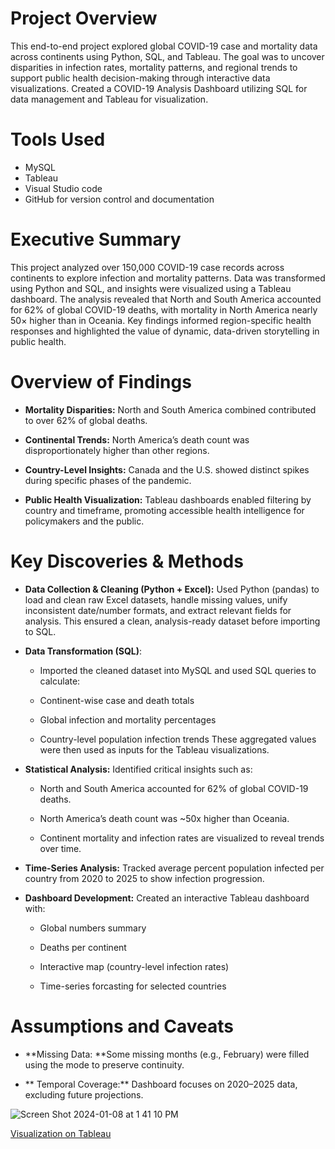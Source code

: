 # Project Overview
This end-to-end project explored global COVID-19 case and mortality data across continents using Python, SQL, and Tableau. The goal was to uncover disparities in infection rates, mortality patterns, and regional trends to support public health decision-making through interactive data visualizations.
Created a COVID-19 Analysis Dashboard utilizing SQL for data management and Tableau for visualization.

# Tools Used
-  MySQL
-  Tableau
-  Visual Studio code
-  GitHub for version control and documentation
  
# Executive Summary
This project analyzed over 150,000 COVID-19 case records across continents to explore infection and mortality patterns. Data was transformed using Python and SQL, and insights were visualized using a Tableau dashboard. The analysis revealed that North and South America accounted for 62% of global COVID-19 deaths, with mortality in North America nearly 50× higher than in Oceania. Key findings informed region-specific health responses and highlighted the value of dynamic, data-driven storytelling in public health.


# Overview of Findings
- **Mortality Disparities:** North and South America combined contributed to over 62% of global deaths.

- **Continental Trends:** North America’s death count was disproportionately higher than other regions.

- **Country-Level Insights:** Canada and the U.S. showed distinct spikes during specific phases of the pandemic.

- **Public Health Visualization:** Tableau dashboards enabled filtering by country and timeframe, promoting accessible health intelligence for policymakers and the public.

# Key Discoveries & Methods
- **Data Collection & Cleaning (Python + Excel):** Used Python (pandas) to load and clean raw Excel datasets, handle missing values, unify inconsistent date/number formats, and extract relevant fields for analysis. This ensured a clean, analysis-ready dataset before importing to SQL.

- **Data Transformation (SQL)**:
    -  Imported the cleaned dataset into MySQL and used SQL queries to calculate:
  
    -  Continent-wise case and death totals
  
    -  Global infection and mortality percentages
  
    -  Country-level population infection trends
These aggregated values were then used as inputs for the Tableau visualizations.

-  **Statistical Analysis:** Identified critical insights such as:

    -  North and South America accounted for 62% of global COVID-19 deaths.
  
    -  North America’s death count was ~50x higher than Oceania.
  
    -  Continent mortality and infection rates are visualized to reveal trends over time.

-  **Time-Series Analysis:** Tracked average percent population infected per country from 2020 to 2025 to show infection progression.

-  **Dashboard Development:** Created an interactive Tableau dashboard with:

    -  Global numbers summary
  
    -  Deaths per continent
  
    -  Interactive map (country-level infection rates)
  
    -  Time-series forcasting for selected countries

# Assumptions and Caveats
-  **Missing Data: **Some missing months (e.g., February) were filled using the mode to preserve continuity.

- ** Temporal Coverage:** Dashboard focuses on 2020–2025 data, excluding future projections.


![Screen Shot 2024-01-08 at 1 41 10 PM](https://github.com/anikareaza/Covid_19_Dashboard/assets/101680746/a4ceadbb-d02f-45b9-ae08-de8844b601cc)

[Visualization on Tableau](https://public.tableau.com/app/profile/anika.reza/viz/CovidDataAnalysis_16927800428170/Dashboard5)

